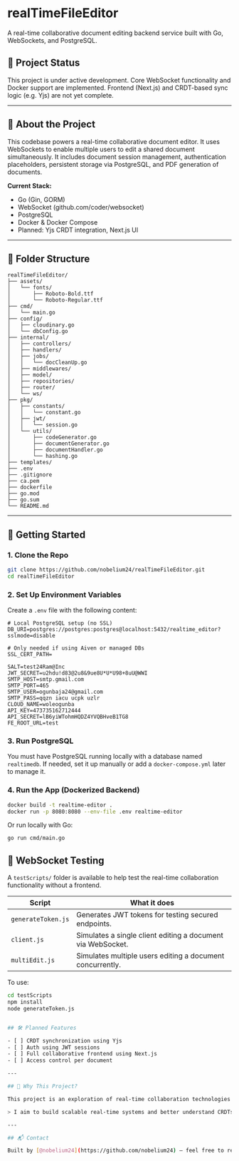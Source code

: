 # realTimeFileEditor

A real-time collaborative document editing backend service built with Go, WebSockets, and PostgreSQL.

## 🚧 Project Status

This project is under active development. Core WebSocket functionality and Docker support are implemented. Frontend (Next.js) and CRDT-based sync logic (e.g. Yjs) are not yet complete.

---

## 🧠 About the Project

This codebase powers a real-time collaborative document editor. It uses WebSockets to enable multiple users to edit a shared document simultaneously. It includes document session management, authentication placeholders, persistent storage via PostgreSQL, and PDF generation of documents.

**Current Stack:**

- Go (Gin, GORM)
- WebSocket (github.com/coder/websocket)
- PostgreSQL
- Docker & Docker Compose
- Planned: Yjs CRDT integration, Next.js UI

---

## 📁 Folder Structure

```
realTimeFileEditor/
├── assets/
│   └── fonts/
│       ├── Roboto-Bold.ttf
│       └── Roboto-Regular.ttf
├── cmd/
│   └── main.go
├── config/
│   ├── cloudinary.go
│   └── dbConfig.go
├── internal/
│   ├── controllers/
│   ├── handlers/
│   ├── jobs/
│   │   └── docCleanUp.go
│   ├── middlewares/
│   ├── model/
│   ├── repositories/
│   ├── router/
│   └── ws/
├── pkg/
│   ├── constants/
│   │   └── constant.go
│   ├── jwt/
│   │   └── session.go
│   └── utils/
│       ├── codeGenerator.go
│       ├── documentGenerator.go
│       ├── documentHandler.go
│       └── hashing.go
├── templates/
├── .env
├── .gitignore
├── ca.pem
├── dockerfile
├── go.mod
├── go.sum
└── README.md
```

---

## 🧪 Getting Started

### 1. Clone the Repo

```bash
git clone https://github.com/nobelium24/realTimeFileEditor.git
cd realTimeFileEditor
```

### 2. Set Up Environment Variables

Create a `.env` file with the following content:

```
# Local PostgreSQL setup (no SSL)
DB_URI=postgres://postgres:postgres@localhost:5432/realtime_editor?sslmode=disable

# Only needed if using Aiven or managed DBs
SSL_CERT_PATH=

SALT=test24Ram@Inc
JWT_SECRET=u2hdu!d83@2u8&9ue8U*U*U98+8uU@WWI
SMTP_HOST=smtp.gmail.com
SMTP_PORT=465
SMTP_USER=ogunbaja24@gmail.com
SMTP_PASS=qqzn iacu ucpk uzlr 
CLOUD_NAME=woleogunba
API_KEY=473735162712444
API_SECRET=lB6yiWTohmHQDZ4YVQBHveB1TG8
FE_ROOT_URL=test

```

### 3. Run PostgreSQL

You must have PostgreSQL running locally with a database named `realtimedb`.
If needed, set it up manually or add a `docker-compose.yml` later to manage it.

### 4. Run the App (Dockerized Backend)

```bash
docker build -t realtime-editor .
docker run -p 8080:8080 --env-file .env realtime-editor
```

Or run locally with Go:

```bash
go run cmd/main.go
```

## 📡 WebSocket Testing

A `testScripts/` folder is available to help test the real-time collaboration functionality without a frontend.

| Script | What it does |
|--------|---------------|
| `generateToken.js` | Generates JWT tokens for testing secured endpoints. |
| `client.js` | Simulates a single client editing a document via WebSocket. |
| `multiEdit.js` | Simulates multiple users editing a document concurrently. |

To use:

```bash
cd testScripts
npm install
node generateToken.js


## 🛠️ Planned Features

- [ ] CRDT synchronization using Yjs
- [ ] Auth using JWT sessions
- [ ] Full collaborative frontend using Next.js
- [ ] Access control per document

---

## 🤔 Why This Project?

This project is an exploration of real-time collaboration technologies with a focus on WebSocket communication, system design, and data synchronization.

> I aim to build scalable real-time systems and better understand CRDTs, state management, and distributed collaboration.

---

## 📬 Contact

Built by [@nobelium24](https://github.com/nobelium24) — feel free to reach out!
